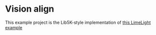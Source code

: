 # Vision align

This example project is the Lib5K-style implementation of [this LimeLight example](https://docs.limelightvision.io/en/latest/cs_aimandrange.html)